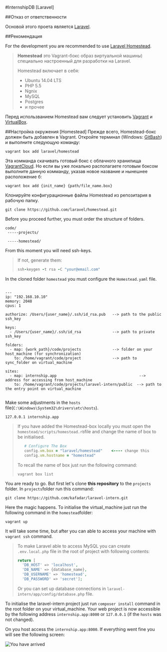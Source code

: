 #InternshipDB [Laravel]

##Отказ от ответственности

 Основой этого проета является [Laravel](https://github.com/laravel/laravel). 

##Рекомендация

For the development you are recommended to use [Laravel Homestead](https://github.com/laravel/homestead). 
>**Homestead** это Vagrant-бокс образ виртуальной машины) специально настроенный для разработки на Laravel. 
>
>Homestead включает в себя:
>  * Ubuntu 14.04 LTS
>  * PHP 5.5
>  * Ngnix
>  * MySQL
>  * Postgres
>  * и прочее

Перед использванием Homestead вам следует установить [Vagrant](https://www.vagrantup.com/) и [VirtualBox](https://www.virtualbox.org). 

##Настройка окружения [Homestead]
Прежде всего, Homestead-бокс должен быть добавлен в Vagrant. Откройте терминал (Windows: [GitBash](http://git-scm.com/download)) и выполните следующую команду:
```
vagrant box add laravel/homestead
```
Эта комманда скачивать готовый бокс с облачного хранилища [VagrantCloud](https://vagrantcloud.com/).
Но если вы уже локально располагаете готовым боксом выполните данную комманду, указав новое название и нынешнее расположение б:
```
vagrant box add {init_name} {path/file_name.box} 
```

Клонируйте конфигурационные файлы Homestead из репозитария в рабочую папку.
```
git clone https://github.com/laravel/homestead.git
```

Before you proceed further, you must order the structure of folders.
```
code/
 -----projects/

 -----homestead/
```
From this moment you will need ssh-keys.
>If not, generate them:
>```ruby
>ssh-keygen -t rsa -C "your@email.com"
>```

In the cloned folder `homestead` you must configure the `Homestead.yaml` file.

```

---
ip: "192.168.10.10" 
memory: 2048        
cpus: 1             

authorize: /Users/{user_name}/.ssh/id_rsa.pub   --> path to the public ssh_key

keys:
  - /Users/{user_name}/.ssh/id_rsa              --> path to private ssh_key

folders:                        
  - map: {work_path}/code/projects              --> folder on your host_machine (for synchronization)        
    to: /home/vagrant/code/project              --> path to sync_folder on virtual_machine

sites:                                      
  - map: internship.app                                     --> address for accessing from host_machine
    to: /home/vagrant/code/projects/laravel-intern/public  --> path to the entry point on virtual_machine
    
```
Make some adjustments in the `hosts` file(`C:\Windows\System32\drivers\etc\hosts`).
```
127.0.0.1 internship.app
```


>If you have added the Homestead-box locally you must open the `homestead/scripts/homestead.rb`file and change the name of box to be initialised.
>```ruby
>    # Configure The Box
>    config.vm.box = "laravel/homestead"    <---- change this 
>    config.vm.hostname = "homestead"
>```
>To recall the name of box just run the following command:
>```
>vagrant box list
>```

You are ready to go. But first let's clone **this repository** to the `projects` folder. In `projects`folder run this command:
```
git clone https://github.com/kafadar/laravel-intern.git
```

Here the magic happens. To initialise the virtual_machine just run the following command in the `homestead`folder:
```
vagrant up
```
It will take some time, but after you can able to access your machine with `vagrant ssh` command. 
>To make Laravel able to access MySQL you can create `.env.local.php` file in the root of project with following contents:
>```php
>return [
>	'DB_HOST' => 'localhost',
>	'DB_NAME' => {database_name},
>	'DB_USERNAME' => 'homestead',
>	'DB_PASSWORD' => 'secret'];
>```
>Or you can set up database connections in `laravel-intern/app/config/database.php` file.

To initialise the laravel-intern project just run `composer install` command in the root folder on your virtual_machine. Your web project is now accessible by the following address `internship.app:8000` or `127.0.0.1` (if the `hosts` was not changed). 

On you host access the `internship.app:8000`. If everything went fine you will see the following screen:

![You have arrived](https://pbs.twimg.com/media/BLYFfmLCAAEHcZL.png)
